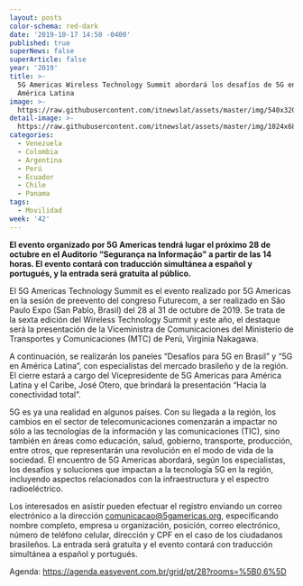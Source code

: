 ```yaml
---
layout: posts
color-schema: red-dark
date: '2019-10-17 14:50 -0400'
published: true
superNews: false
superArticle: false
year: '2019'
title: >-
  5G Americas Wireless Technology Summit abordará los desafíos de 5G en Brasil y
  América Latina 
image: >-
  https://raw.githubusercontent.com/itnewslat/assets/master/img/540x320/Ciudad-5G-p.jpg
detail-image: >-
  https://raw.githubusercontent.com/itnewslat/assets/master/img/1024x680/Ciudad-5G-g.jpg
categories:
  - Venezuela
  - Colombia
  - Argentina
  - Perú
  - Ecuador
  - Chile
  - Panama
tags:
  - Movilidad
week: '42'
---
```

**El evento organizado por 5G Americas tendrá lugar el próximo 28 de octubre en el Auditorio “Segurança na Informação" a partir de las 14 horas. El evento contará con traducción simultánea a español y portugués, y la entrada será gratuita al público.**

El 5G Americas Technology Summit es el evento realizado por 5G Americas en la sesión de preevento del congreso Futurecom, a ser realizado en São Paulo Expo (San Pablo, Brasil) del 28 al 31 de octubre de 2019. Se trata de la sexta edición del Wireless Technology Summit y este año, el destaque será la presentación de la Viceministra de Comunicaciones del Ministerio de Transportes y Comunicaciones (MTC) de Perú, Virginia Nakagawa.

A continuación, se realizarán los paneles “Desafíos para 5G en Brasil” y “5G en América Latina”, con especialistas del mercado brasileño y de la región. El cierre estará a cargo del Vicepresidente de 5G Americas para América Latina y el Caribe, José Otero, que brindará la presentación “Hacia la conectividad total”.

5G es ya una realidad en algunos países. Con su llegada a la región, los cambios en el sector de telecomunicaciones comenzarán a impactar no sólo a las tecnologías de la información y las comunicaciones (TIC), sino también en áreas como educación, salud, gobierno, transporte, producción, entre otros, que representarán una revolución en el modo de vida de la sociedad. El encuentro de 5G Americas abordará, según los especialistas, los desafíos y soluciones que impactan a la tecnología 5G en la región, incluyendo aspectos relacionados con la infraestructura y el espectro radioeléctrico.

Los interesados en asistir pueden efectuar el registro enviando un correo electrónico a la dirección comunicacao@5gamericas.org, especificando nombre completo, empresa u organización, posición, correo electrónico, número de teléfono celular, dirección y CPF en el caso de los ciudadanos brasileños. La entrada será gratuita y el evento contará con traducción simultánea a español y portugués.

Agenda: https://agenda.easyevent.com.br/grid/pt/28?rooms=%5B0,6%5D 
